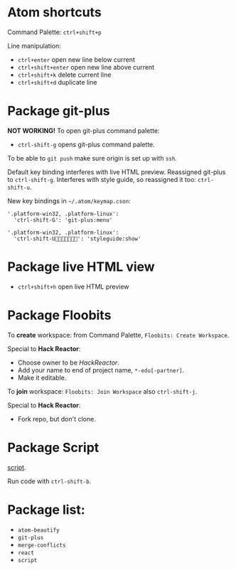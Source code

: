 # Atom shortcuts
Command Palette: `ctrl+shift+p`

Line manipulation:
* `ctrl+enter` open new line below current
* `ctrl+shift+enter` open new line above current
* `ctrl+shift+k` delete current line
* `ctrl+shift+d` duplicate line

# Package git-plus

**NOT WORKING!**
To open git-plus command palette:
* `ctrl-shift-g` opens git-plus command palette.

To be able to `git push` make sure origin is set up with `ssh`.

Default key binding interferes with live HTML preview. Reassigned git-plus to `ctrl-shift-g`. Interferes with style guide, so reassigned it too: `ctrl-shift-u`.

New key bindings in `~/.atom/keymap.cson`:

```
'.platform-win32, .platform-linux':
  'ctrl-shift-G': 'git-plus:menu'

'.platform-win32, .platform-linux':
  'ctrl-shift-U': 'styleguide:show'
```


# Package live HTML view
* `ctrl+shift+h` open live HTML preview


# Package Floobits

To **create** workspace: from Command Palette, `Floobits: Create Workspace`.

Special to **Hack Reactor**:
* Choose owner to be *HackReactor*.
* Add your name to end of project name, `*-edu[-partner]`.
* Make it editable.

To **join** workspace: `Floobits: Join Workspace` also `ctrl-shift-j`.

Special to **Hack Reactor**:
* Fork repo, but don't clone.

# Package Script
[script](https://atom.io/packages/script).

Run code with `ctrl-shift-b`.

# Package list:
* `atom-beautify`
* `git-plus`
* `merge-conflicts`
* `react`
* `script`
